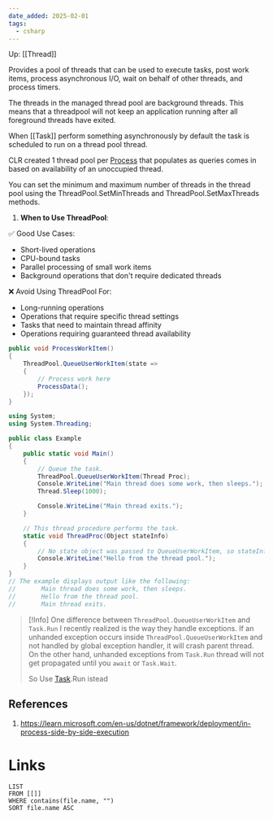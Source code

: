 ```yaml
---
date_added: 2025-02-01
tags:
  - csharp
---
```

Up: [[Thread]]

Provides a pool of threads that can be used to execute tasks, post work items, process asynchronous I/O, wait on behalf of other threads, and process timers.

The threads in the managed thread pool are background threads. This means that a threadpool will not keep an application running after all foreground threads have exited.

When [[Task]] perform something asynchronously by default the task is scheduled to run on a thread pool thread. 

CLR created 1 thread pool per [Process](CSharp/Process.md) that populates as queries comes in based on availability of an unoccupied thread.

You can set the minimum and maximum number of threads in the thread pool using the ThreadPool.SetMinThreads and ThreadPool.SetMaxThreads methods.


1. **When to Use ThreadPool**:

✅ Good Use Cases:

- Short-lived operations
- CPU-bound tasks
- Parallel processing of small work items
- Background operations that don't require dedicated threads

❌ Avoid Using ThreadPool For:

- Long-running operations
- Operations that require specific thread settings
- Tasks that need to maintain thread affinity
- Operations requiring guaranteed thread availability

```cs
public void ProcessWorkItem()
{
    ThreadPool.QueueUserWorkItem(state =>
    {
        // Process work here
        ProcessData();
    });
}
```

```cs
using System;
using System.Threading;

public class Example 
{
    public static void Main() 
    {
        // Queue the task.
        ThreadPool.QueueUserWorkItem(Thread Proc);
        Console.WriteLine("Main thread does some work, then sleeps.");
        Thread.Sleep(1000);

        Console.WriteLine("Main thread exits.");
    }

    // This thread procedure performs the task.
    static void ThreadProc(Object stateInfo) 
    {
        // No state object was passed to QueueUserWorkItem, so stateInfo is null.
        Console.WriteLine("Hello from the thread pool.");
    }
}
// The example displays output like the following:
//       Main thread does some work, then sleeps.
//       Hello from the thread pool.
//       Main thread exits.
```

>[!Info]
> One difference between `ThreadPool.QueueUserWorkItem` and `Task.Run` I recently realized is the way they handle exceptions.
If an unhanded exception occurs inside `ThreadPool.QueueUserWorkItem` and not handled by global exception handler, it will crash parent thread. On the other hand, unhanded exceptions from `Task.Run` thread will not get propagated until you `await` or `Task.Wait`.
>
> So Use [Task](Processes/Task.md).Run istead

## References
 1. https://learn.microsoft.com/en-us/dotnet/framework/deployment/in-process-side-by-side-execution
# Links
```dataview
LIST
FROM [[]]
WHERE contains(file.name, "")
SORT file.name ASC
```
